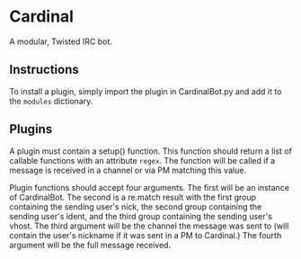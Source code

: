 Cardinal
========
A modular, Twisted IRC bot.

Instructions
------------
To install a plugin, simply import the plugin in CardinalBot.py and add it to the `modules` dictionary.

Plugins
-------
A plugin must contain a setup() function. This function should return a list of callable functions with an attribute `regex`. The function will be called if a message is received in a channel or via PM matching this value.

Plugin functions should accept four arguments. The first will be an instance of CardinalBot. The second is a re.match result with the first group containing the sending user's nick, the second group containing the sending user's ident, and the third group containing the sending user's vhost. The third argument will be the channel the message was sent to (will contain the user's nickname if it was sent in a PM to Cardinal.) The fourth argument will be the full message received.
